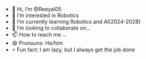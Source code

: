 - 👋 Hi, I’m @Reeyal05
- 👀 I’m interested in Robotics 
- 🌱 I’m currently learning Robotics and AI(2024-2028)
- 💞️ I’m looking to collaborate on...
- 📫 How to reach me ...
- 😄 Pronouns: He/him
- ⚡ Fun fact: I am lazy, but I always get the job done

<!---
Reeyal05/Reeyal05 is a ✨ special ✨ repository because its `README.md` (this file) appears on your GitHub profile.
You can click the Preview link to take a look at your changes.
--->
